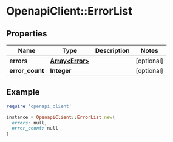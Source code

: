 # OpenapiClient::ErrorList

## Properties

| Name | Type | Description | Notes |
| ---- | ---- | ----------- | ----- |
| **errors** | [**Array&lt;Error&gt;**](Error.md) |  | [optional] |
| **error_count** | **Integer** |  | [optional] |

## Example

```ruby
require 'openapi_client'

instance = OpenapiClient::ErrorList.new(
  errors: null,
  error_count: null
)
```

